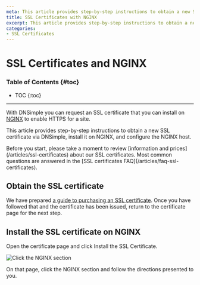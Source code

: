 ```yaml
---
meta: This article provides step-by-step instructions to obtain a new SSL certificate via DNSimple, install it on NGINX, and configure the NGINX host.
title: SSL Certificates with NGINX
excerpt: This article provides step-by-step instructions to obtain a new SSL certificate via DNSimple, install it on NGINX, and configure the NGINX host.
categories:
- SSL Certificates
---
```


# SSL Certificates and NGINX

### Table of Contents {#toc}

* TOC
{:toc}

---

With DNSimple you can request an SSL certificate that you can install on [NGINX](https://www.nginx.com/resources/wiki/) to enable HTTPS for a site.

This article provides step-by-step instructions to obtain a new SSL certificate via DNSimple, install it on NGINX, and configure the NGINX host.

<tip>
Before you start, please take a moment to review [information and prices](/articles/ssl-certificates) about our SSL certificates. Most common questions are answered in the [SSL certificates FAQ](/articles/faq-ssl-certificates).
</tip>


## Obtain the SSL certificate

We have prepared [a guide to purchasing an SSL certificate](/articles/purchasing-ssl-certificates). Once you have followed that and the certificate has been issued, return to the certificate page for the next step.

## Install the SSL certificate on NGINX

Open the certificate page and click <label>Install the SSL Certificate</label>.

![Click the NGINX section](/files/certificate-installer-nginx.png)

On that page, click the NGINX section and follow the directions presented to you.
